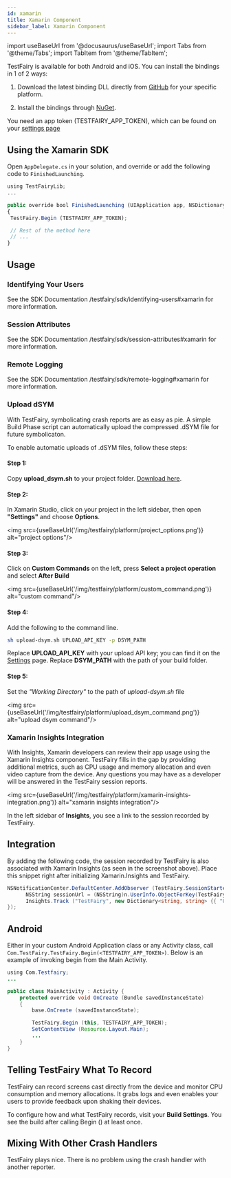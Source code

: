 ```yaml
---
id: xamarin
title: Xamarin Component
sidebar_label: Xamarin Component
---
```


import useBaseUrl from '@docusaurus/useBaseUrl';
import Tabs from '@theme/Tabs';
import TabItem from '@theme/TabItem';

TestFairy is available for both Android and iOS. You can install the bindings in 1 of 2 ways:

1. Download the latest binding DLL directly from [GitHub](https://github.com/testfairy/testfairy-xamarin/releases) for your specific platform.

1. Install the bindings through [NuGet](https://www.nuget.org/packages/TestFairy.Xamarin/).

You need an app token (TESTFAIRY_APP_TOKEN), which can be found on your [settings page](http://app.testfairy.com/settings/)

## Using the Xamarin SDK

Open `AppDelegate.cs` in your solution, and override or add the following code to `FinishedLaunching`.

```js
using TestFairyLib;
...

public override bool FinishedLaunching (UIApplication app, NSDictionary options)
{
 TestFairy.Begin (TESTFAIRY_APP_TOKEN);

 // Rest of the method here
 // ...
}
```

## Usage

### Identifying Your Users

See the SDK Documentation /testfairy/sdk/identifying-users#xamarin for more information.

### Session Attributes

See the SDK Documentation /testfairy/sdk/session-attributes#xamarin for more information.

### Remote Logging

See the SDK Documentation /testfairy/sdk/remote-logging#xamarin for more information.

### Upload dSYM

With TestFairy, symbolicating crash reports are as easy as pie. A simple Build Phase script can automatically upload the compressed .dSYM file for future symbolicaton.

To enable automatic uploads of .dSYM files, follow these steps:

#### Step 1:

Copy **upload_dsym.sh** to your project folder. [Download here](https://s3.amazonaws.com/testfairy/sdk/upload-dsym.sh).

#### Step 2:

In Xamarin Studio, click on your project in the left sidebar, then open **"Settings"** and choose **Options**.

<img src={useBaseUrl('/img/testfairy/platform/project_options.png')} alt="project options"/>

#### Step 3:

Click on **Custom Commands** on the left, press **Select a project operation** and select **After Build**

<img src={useBaseUrl('/img/testfairy/platform/custom_command.png')} alt="custom command"/>

#### Step 4:

Add the following to the command line.

```sh
sh upload-dsym.sh UPLOAD_API_KEY -p DSYM_PATH
```

Replace **UPLOAD_API_KEY** with your upload API key; you can find it on the [Settings](https://app.testfairy.com/settings/) page.
Replace **DSYM_PATH** with the path of your build folder.

#### Step 5:

Set the _"Working Directory"_ to the path of _upload-dsym.sh_ file

<img src={useBaseUrl('/img/testfairy/platform/upload_dsym_command.png')} alt="upload dsym command"/>

### Xamarin Insights Integration

With Insights, Xamarin developers can review their app usage using the Xamarin Insights component. TestFairy fills in the gap by providing additional metrics, such as CPU usage and memory allocation and even video capture from the device. Any questions you may have as a developer will be answered in the TestFairy session reports.

<img src={useBaseUrl('/img/testfairy/platform/xamarin-insights-integration.png')} alt="xamarin insights integration"/>

In the left sidebar of **Insights**, you see a link to the session recorded by TestFairy.

## Integration

By adding the following code, the session recorded by TestFairy is also associated with Xamarin Insights (as seen in the screenshot above). Place this snippet right after initializing Xamarin.Insights and TestFairy.

```csharp
NSNotificationCenter.DefaultCenter.AddObserver (TestFairy.SessionStartedNotification, delegate (NSNotification n) {
      NSString sessionUrl = (NSString)n.UserInfo.ObjectForKey(TestFairy.SessionStartedUrlKey);
      Insights.Track ("TestFairy", new Dictionary<string, string> {{ "URL", sessionUrl }});
});
```

## Android

Either in your custom Android Application class or any Activity class, call `Com.TestFairy.TestFairy.Begin(<TESTFAIRY_APP_TOKEN>)`. Below is an example of invoking begin from the Main Activity.

```java
using Com.Testfairy;
...

public class MainActivity : Activity {
    protected override void OnCreate (Bundle savedInstanceState)
    {
        base.OnCreate (savedInstanceState);

        TestFairy.Begin (this, TESTFAIRY_APP_TOKEN);
        SetContentView (Resource.Layout.Main);
        ...
    }
}
```

## Telling TestFairy What To Record

TestFairy can record screens cast directly from the device and monitor CPU consumption and memory allocations. It grabs
logs and even enables your users to provide feedback upon shaking their devices.

To configure how and what TestFairy records, visit your **Build Settings**. You see the build after calling Begin () at least once.

## Mixing With Other Crash Handlers

TestFairy plays nice. There is no problem using the crash handler with another reporter.

